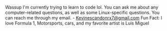 Wassup
I'm currently trying to learn to code lol.
You can ask me about any computer-related questions, as well as some Linux-specific questions.
You can reach me through my email. - Kevinescandonrx7@gmail.com
Fun Fact: I love Formula 1, Motorsports, cars, and my favorite artist is Luis Miguel 

<!--
**khristian7xk/khristian7xk** is a ✨ _special_ ✨ repository because its `README.md` (this file) appears on your GitHub profile.

Here are some ideas to get you I’m currently working on ...
- 🌱 I’m currently learning ...
- 👯 I’m looking to collaborate on ...
- 🤔 I’m looking for help with ...
- 💬 Ask me about ...
- 📫 How to reach me: ...
- 😄 Pronouns: ...
- ⚡ Fun fact: ...
-->
